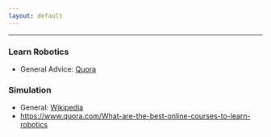 ```yaml
---
layout: default
---
```

* * *
### Learn Robotics
- General Advice: [Quora](https://www.quora.com/What-are-the-best-online-courses-to-learn-robotics)

### Simulation
- General: [Wikipedia](https://en.wikipedia.org/wiki/Robotics_simulator)
- https://www.quora.com/What-are-the-best-online-courses-to-learn-robotics



